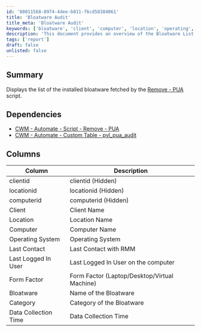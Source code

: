 ```yaml
---
id: '80011568-0974-4dee-b011-f6cd58384061'
title: 'Bloatware Audit'
title_meta: 'Bloatware Audit'
keywords: ['bloatware', 'client', 'computer', 'location', 'operating', 'system']
description: 'This document provides an overview of the Bloatware List Display, detailing the installed bloatware fetched by the Remove - PUA script. It outlines the dependencies and the columns included in the report, helping users understand the data collected regarding bloatware on client computers.'
tags: ['report']
draft: false
unlisted: false
---
```


## Summary

Displays the list of the installed bloatware fetched by the [Remove - PUA](https://proval.itglue.com/DOC-5078775-11157214) script.

## Dependencies

- [CWM - Automate - Script - Remove - PUA](https://proval.itglue.com/DOC-5078775-11157214)
- [CWM - Automate - Custom Table - pvl_pua_audit](<../tables/pvl_pua_audit.md>)

## Columns

| Column                     | Description                                          |
|---------------------------|------------------------------------------------------|
| clientid                  | clientid (Hidden)                                   |
| locationid                | locationid (Hidden)                                 |
| computerid                | computerid (Hidden)                                 |
| Client                    | Client Name                                         |
| Location                  | Location Name                                       |
| Computer                  | Computer Name                                       |
| Operating System          | Operating System                                     |
| Last Contact              | Last Contact with RMM                               |
| Last Logged In User       | Last Logged In User on the computer                 |
| Form Factor               | Form Factor (Laptop/Desktop/Virtual Machine)        |
| Bloatware                 | Name of the Bloatware                               |
| Category                  | Category of the Bloatware                           |
| Data Collection Time      | Data Collection Time                                 |




